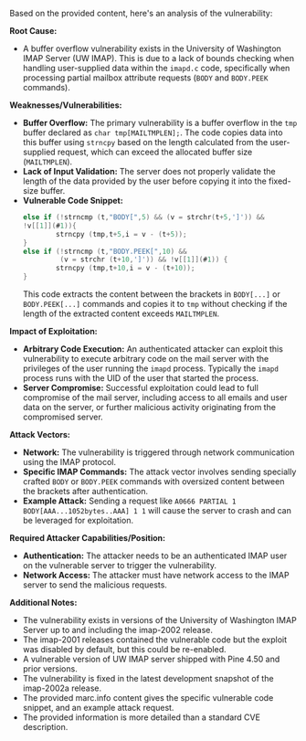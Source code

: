 Based on the provided content, here's an analysis of the vulnerability:

**Root Cause:**
- A buffer overflow vulnerability exists in the University of Washington IMAP Server (UW IMAP). This is due to a lack of bounds checking when handling user-supplied data within the `imapd.c` code, specifically when processing partial mailbox attribute requests (`BODY` and `BODY.PEEK` commands).

**Weaknesses/Vulnerabilities:**
- **Buffer Overflow:** The primary vulnerability is a buffer overflow in the `tmp` buffer declared as `char tmp[MAILTMPLEN];`. The code copies data into this buffer using `strncpy` based on the length calculated from the user-supplied request, which can exceed the allocated buffer size (`MAILTMPLEN`).
- **Lack of Input Validation:** The server does not properly validate the length of the data provided by the user before copying it into the fixed-size buffer.
- **Vulnerable Code Snippet:**
    ```c
    else if (!strncmp (t,"BODY[",5) && (v = strchr(t+5,']')) &&
    !v[[1]](#1)){
            strncpy (tmp,t+5,i = v - (t+5));
    }
    else if (!strncmp (t,"BODY.PEEK[",10) &&
             (v = strchr (t+10,']')) && !v[[1]](#1)) {
            strncpy (tmp,t+10,i = v - (t+10));
    }
    ```
    This code extracts the content between the brackets in `BODY[...]` or `BODY.PEEK[...]` commands and copies it to `tmp` without checking if the length of the extracted content exceeds `MAILTMPLEN`.

**Impact of Exploitation:**
- **Arbitrary Code Execution:** An authenticated attacker can exploit this vulnerability to execute arbitrary code on the mail server with the privileges of the user running the `imapd` process. Typically the `imapd` process runs with the UID of the user that started the process.
- **Server Compromise:** Successful exploitation could lead to full compromise of the mail server, including access to all emails and user data on the server, or further malicious activity originating from the compromised server.

**Attack Vectors:**
- **Network:** The vulnerability is triggered through network communication using the IMAP protocol.
- **Specific IMAP Commands:** The attack vector involves sending specially crafted `BODY` or `BODY.PEEK` commands with oversized content between the brackets after authentication.
- **Example Attack:** Sending a request like `A0666 PARTIAL 1 BODY[AAA...1052bytes..AAA] 1 1` will cause the server to crash and can be leveraged for exploitation.

**Required Attacker Capabilities/Position:**
- **Authentication:** The attacker needs to be an authenticated IMAP user on the vulnerable server to trigger the vulnerability.
- **Network Access:** The attacker must have network access to the IMAP server to send the malicious requests.

**Additional Notes:**

- The vulnerability exists in versions of the University of Washington IMAP Server up to and including the imap-2002 release.
- The imap-2001 releases contained the vulnerable code but the exploit was disabled by default, but this could be re-enabled.
- A vulnerable version of UW IMAP server shipped with Pine 4.50 and prior versions.
- The vulnerability is fixed in the latest development snapshot of the imap-2002a release.
- The provided marc.info content gives the specific vulnerable code snippet, and an example attack request.
- The provided information is more detailed than a standard CVE description.